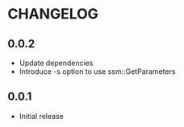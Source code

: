 # CHANGELOG

## 0.0.2

* Update dependencies
* Introduce -s option to use ssm::GetParameters

## 0.0.1

* Initial release